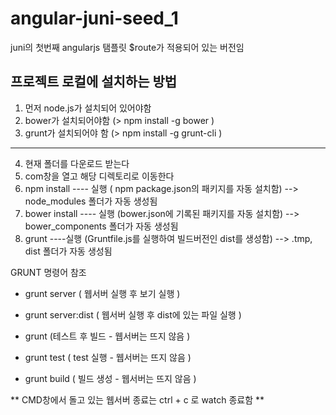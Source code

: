 angular-juni-seed_1
===================
juni의 첫번째 angularjs 탬플릿
$route가 적용되어 있는 버전임 


프로젝트 로컬에 설치하는 방법
--------------------



1. 먼저 node.js가 설치되어 있어야함
2. bower가 설치되어야함  (> npm install -g bower )
3. grunt가 설치되어야 함 (> npm install -g grunt-cli )
----
4. 현재 폴더를 다운로드 받는다
5. com창을 열고 해당 디렉토리로 이동한다
6. npm install ---- 실행 ( npm package.json의 패키지를 자동 설치함) --> node_modules 폴더가 자동 생성됨
7. bower install ---- 실행 (bower.json에 기록된 패키지를 자동 설치함) --> bower_components 폴더가 자동 생성됨
8. grunt ----실행 (Gruntfile.js를 실행하여 빌드버전인 dist를 생성함) --> .tmp, dist 폴더가 자동 생성됨

GRUNT 명령어 참조   
- grunt server       ( 웹서버 실행 후 보기 실행 )  
- grunt server:dist  ( 웹서버 실행 후 dist에 있는 파일 실행 )  
   
- grunt              (테스트 후 빌드 - 웹서버는 뜨지 않음 ) 
- grunt test         ( test 실행 - 웹서버는 뜨지 않음 )  
- grunt build        ( 빌드 생성 - 웹서버는 뜨지 않음 )  

** CMD창에서 돌고 있는 웹서버 종료는 ctrl + c 로 watch 종료함 **


